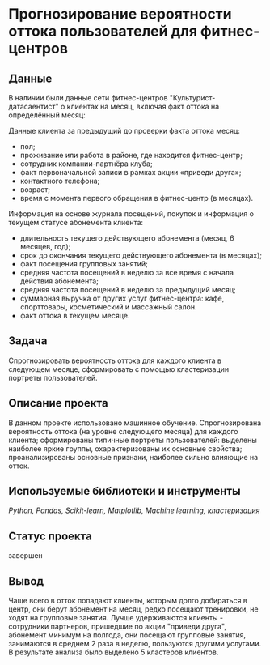 # Прогнозирование вероятности оттока пользователей для фитнес-центров

## Данные
В наличии были данные сети фитнес-центров "Культурист-датасаентист" о клиентах на месяц, включая факт оттока на определённый месяц:

Данные клиента за предыдущий до проверки факта оттока месяц:
* пол;
* проживание или работа в районе, где находится фитнес-центр;
* сотрудник компании-партнёра клуба;
* факт первоначальной записи в рамках акции «приведи друга»;
* контактного телефона;
* возраст;
* время с момента первого обращения в фитнес-центр (в месяцах).

Информация на основе журнала посещений, покупок и информация о текущем статусе абонемента клиента:
* длительность текущего действующего абонемента (месяц, 6 месяцев, год);
* срок до окончания текущего действующего абонемента (в месяцах);
* факт посещения групповых занятий;
* средняя частота посещений в неделю за все время с начала действия абонемента;
* средняя частота посещений в неделю за предыдущий месяц;
* суммарная выручка от других услуг фитнес-центра: кафе, спорттовары, косметический и массажный салон.
* факт оттока в текущем месяце.

## Задача
Cпрогнозировать вероятность оттока для каждого клиента в следующем месяце, сформировать с помощью кластеризации портреты пользователей.

## Описание проекта
В данном проекте использовано машинное обучение. Спрогнозирована вероятность оттока (на уровне следующего месяца) для каждого клиента; сформированы типичные
портреты пользователей: выделены наиболее яркие группы, охарактеризованы их основные свойства; проанализированы основные признаки, наиболее сильно влияющие
на отток.

## Используемые библиотеки и инструменты
*Python, Pandas, Scikit-learn, Matplotlib, Machine learning, кластеризация*

## Статус проекта
завершен

## Вывод
Чаще всего в отток попадают клиенты, которым долго добираться в центр, они берут абонемент на месяц, редко посещают тренировки, не ходят на групповые занятия.
Лучше удерживаются клиенты - сотрудники партнеров, пришедшие по акции "приведи друга", абонемент минимум на полгода, они посещают групповые занятия, занимаются в среднем 2 раза в неделю, пользуются другими услугами.
В результате анализа было выделено 5 кластеров клиентов.
